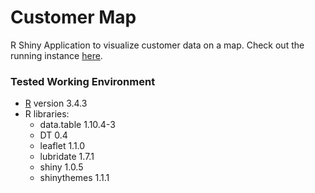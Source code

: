 # Customer Map

R Shiny Application to visualize customer data on a map. Check out the running instance [here](https://chriss.shinyapps.io/customer_map/).

### Tested Working Environment ###

* [R](https://cran.r-project.org/) version 3.4.3
* R libraries:
   * data.table 1.10.4-3
   * DT 0.4
   * leaflet 1.1.0
   * lubridate 1.7.1
   * shiny 1.0.5
   * shinythemes 1.1.1

